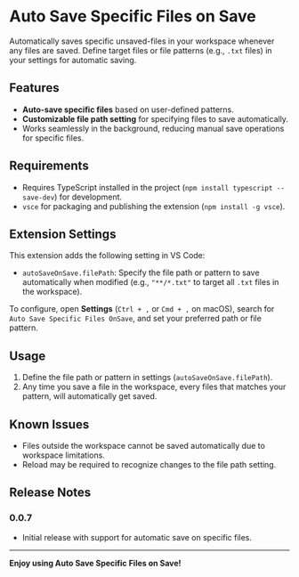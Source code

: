 # Auto Save Specific Files on Save

Automatically saves specific unsaved-files in your workspace whenever any files are saved. Define target files or file patterns (e.g., `.txt` files) in your settings for automatic saving.

## Features

- **Auto-save specific files** based on user-defined patterns.
- **Customizable file path setting** for specifying files to save automatically.
- Works seamlessly in the background, reducing manual save operations for specific files.

## Requirements

- Requires TypeScript installed in the project (`npm install typescript --save-dev`) for development.
- `vsce` for packaging and publishing the extension (`npm install -g vsce`).

## Extension Settings

This extension adds the following setting in VS Code:

- `autoSaveOnSave.filePath`: Specify the file path or pattern to save automatically when modified (e.g., `"**/*.txt"` to target all `.txt` files in the workspace).

To configure, open **Settings** (`Ctrl + ,` or `Cmd + ,` on macOS), search for `Auto Save Specific Files OnSave`, and set your preferred path or file pattern.

## Usage

1. Define the file path or pattern in settings (`autoSaveOnSave.filePath`).
2. Any time you save a file in the workspace, every files that matches your pattern, will automatically get saved.

## Known Issues

- Files outside the workspace cannot be saved automatically due to workspace limitations.
- Reload may be required to recognize changes to the file path setting.

## Release Notes

### 0.0.7

- Initial release with support for automatic save on specific files.

---

**Enjoy using Auto Save Specific Files on Save!**
